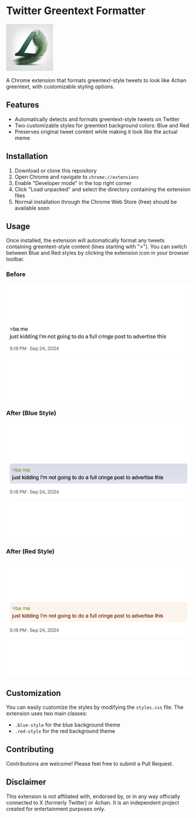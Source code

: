 # Twitter Greentext Formatter

![Twitter Greentext Formatter Logo](icon128.png)

A Chrome extension that formats greentext-style tweets to look like 4chan
greentext, with customizable styling options.

## Features

- Automatically detects and formats greentext-style tweets on Twitter
- Two customizable styles for greentext background colors: Blue and Red
- Preserves original tweet content while making it look like the actual meme

## Installation

1. Download or clone this repository
2. Open Chrome and navigate to `chrome://extensions`
3. Enable "Developer mode" in the top right corner
4. Click "Load unpacked" and select the directory containing the extension files
5. Normal installation through the Chrome Web Store (free) should be available
   soon

## Usage

Once installed, the extension will automatically format any tweets containing
greentext-style content (lines starting with ">"). You can switch between Blue
and Red styles by clicking the extension icon in your browser toolbar.

### Before

![Before Formatting](before640x400.png)

### After (Blue Style)

![After Formatting - Blue Style](blue640x400.png)

### After (Red Style)

![After Formatting - Red Style](red640x400.png)

## Customization

You can easily customize the styles by modifying the `styles.css` file. The
extension uses two main classes:

- `.blue-style` for the blue background theme
- `.red-style` for the red background theme

## Contributing

Contributions are welcome! Please feel free to submit a Pull Request.

## Disclaimer

This extension is not affiliated with, endorsed by, or in any way officially
connected to X (formerly Twitter) or 4chan. It is an independent project created
for entertainment purposes only.
